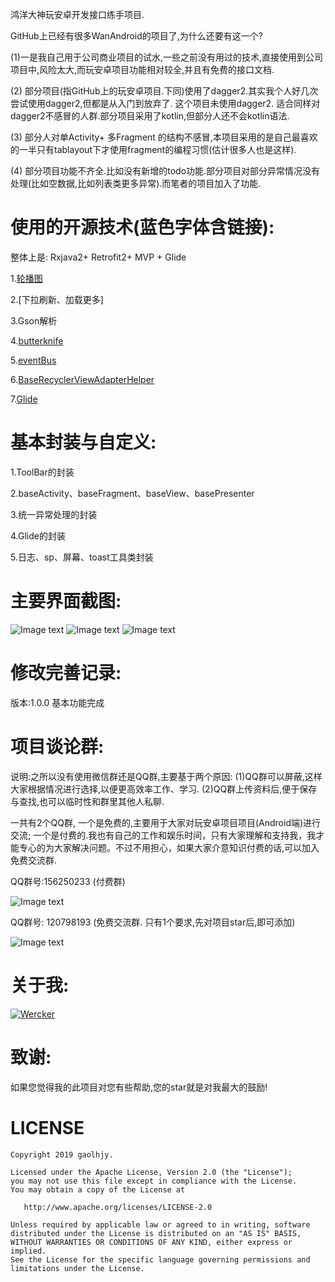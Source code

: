 鸿洋大神玩安卓开发接口练手项目.

GitHub上已经有很多WanAndroid的项目了,为什么还要有这一个?

(1)一是我自己用于公司商业项目的试水,一些之前没有用过的技术,直接使用到公司项目中,风险太大,而玩安卓项目功能相对较全,并且有免费的接口文档.

(2) 部分项目(指GitHub上的玩安卓项目.下同)使用了dagger2.其实我个人好几次尝试使用dagger2,但都是从入门到放弃了. 这个项目未使用dagger2. 适合同样对dagger2不感冒的人群.部分项目采用了kotlin,但部分人还不会kotlin语法.

(3) 部分人对单Activity+ 多Fragment 的结构不感冒,本项目采用的是自己最喜欢的一半只有tablayout下才使用fragment的编程习惯(估计很多人也是这样).

(4) 部分项目功能不齐全.比如没有新增的todo功能.部分项目对部分异常情况没有处理(比如空数据,比如列表类更多异常).而笔者的项目加入了功能.



使用的开源技术(蓝色字体含链接):
====
整体上是:  Rxjava2+ Retrofit2+ MVP + Glide

1.[轮播图](https://github.com/youth5201314/banner)

2.[下拉刷新、加载更多]

3.Gson解析

4.[butterknife](https://github.com/JakeWharton/butterknife)

5.[eventBus](https://github.com/greenrobot/EventBus)

6.[BaseRecyclerViewAdapterHelper](https://github.com/CymChad/BaseRecyclerViewAdapterHelper)

7.[Glide](https://github.com/bumptech/glide)



基本封装与自定义:
====

1.ToolBar的封装

2.baseActivity、baseFragment、baseView、basePresenter

3.统一异常处理的封装

4.Glide的封装

5.日志、sp、屏幕、toast工具类封装

主要界面截图:
====
![Image text](https://github.com/gaolhjy/enjoyshop/blob/master/screenshots/pic11.png)
![Image text](https://github.com/gaolhjy/enjoyshop/blob/master/screenshots/pic12.png)
![Image text](https://github.com/gaolhjy/enjoyshop/blob/master/screenshots/pic13.png)

修改完善记录:
====
版本:1.0.0  基本功能完成


项目谈论群:
====

说明:之所以没有使用微信群还是QQ群,主要基于两个原因:
(1)QQ群可以屏蔽,这样大家根据情况进行选择,以便更高效率工作、学习.
(2)QQ群上传资料后,便于保存与查找,也可以临时性和群里其他人私聊.

一共有2个QQ群,
一个是免费的,主要用于大家对玩安卓项目项目(Android端)进行交流;
一个是付费的.我也有自己的工作和娱乐时间，只有大家理解和支持我，我才能专心的为大家解决问题。不过不用担心，如果大家介意知识付费的话,可以加入免费交流群.


QQ群号:156250233 (付费群)

![Image text](https://github.com/gaolhjy/enjoyshop/blob/master/screenshots/QQ%E7%BE%A4(%E4%BB%98%E8%B4%B9).png)



QQ群号: 120798193 (免费交流群. 只有1个要求,先对项目star后,即可添加)

![Image text](https://github.com/gaolhjy/enjoyshop/blob/master/screenshots/QQ%E7%BE%A4(%E5%85%8D%E8%B4%B9).png)




关于我:
====

[![Wercker](https://img.shields.io/badge/%E5%85%B3%E4%BA%8E%E6%88%91-CSDN-brightgreen.svg)](http://blog.csdn.net/gaolh89?viewmode=list)


致谢:
====

  如果您觉得我的此项目对您有些帮助,您的star就是对我最大的鼓励!


LICENSE
=======

    Copyright 2019 gaolhjy.

    Licensed under the Apache License, Version 2.0 (the "License");
    you may not use this file except in compliance with the License.
    You may obtain a copy of the License at

       http://www.apache.org/licenses/LICENSE-2.0

    Unless required by applicable law or agreed to in writing, software
    distributed under the License is distributed on an "AS IS" BASIS,
    WITHOUT WARRANTIES OR CONDITIONS OF ANY KIND, either express or implied.
    See the License for the specific language governing permissions and
    limitations under the License.
